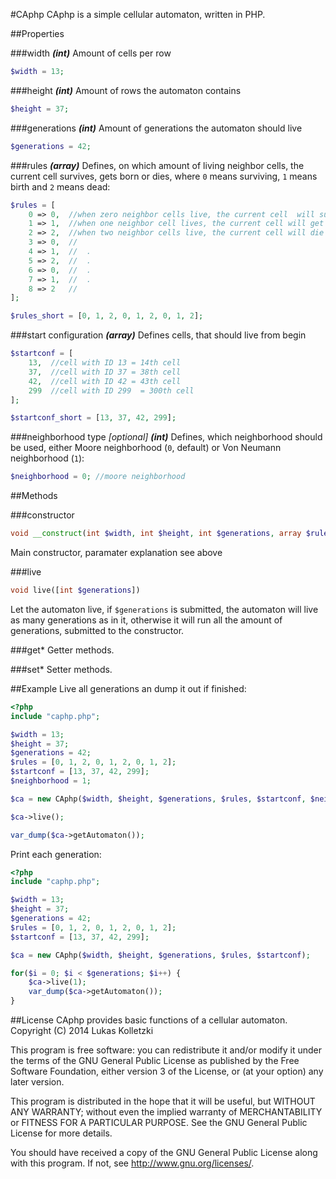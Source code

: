 #CAphp
CAphp is a simple cellular automaton, written in PHP.

##Properties

###width
_**(int)**_ Amount of cells per row
```php
$width = 13;
```

###height
_**(int)**_ Amount of rows the automaton contains
```php
$height = 37;
```

###generations
_**(int)**_ Amount of generations the automaton should live
```php
$generations = 42;
```

###rules
_**(array)**_ Defines, on which amount of living neighbor cells, the current cell survives, gets born or dies, where `0` means surviving, `1` means birth and `2` means dead:
```php
$rules = [
	0 => 0,  //when zero neighbor cells live, the current cell  will survive, in this case it will stay dead
	1 => 1,  //when one neighbor cell lives, the current cell will get born
	2 => 2,  //when two neighbor cells live, the current cell will die
	3 => 0,  //
	4 => 1,  //  .
	5 => 2,  //  .
	6 => 0,  //  .
	7 => 1,  //  .
	8 => 2   //
];

$rules_short = [0, 1, 2, 0, 1, 2, 0, 1, 2];
```

###start configuration
_**(array)**_ Defines cells, that should live from begin
```php
$startconf = [
	13,  //cell with ID 13 = 14th cell
	37,  //cell with ID 37 = 38th cell
	42,  //cell with ID 42 = 43th cell
	299  //cell with ID 299  = 300th cell
];

$startconf_short = [13, 37, 42, 299];
```

###neighborhood type _[optional]_
_**(int)**_ Defines, which neighborhood should be used, either Moore neighborhood (`0`, default) or Von Neumann neighborhood (`1`):
```php
$neighborhood = 0; //moore neighborhood
```

##Methods

###constructor
```php
void __construct(int $width, int $height, int $generations, array $rules, array $startconf [, int $neighborhood])
```

Main constructor, paramater explanation see above

###live
```php
void live([int $generations])
```

Let the automaton live, if `$generations` is submitted, the automaton will live as many generations as in it, otherwise it will run all the amount of generations, submitted to the constructor.

###get*
Getter methods.

###set*
Setter methods.

##Example
Live all generations an dump it out if finished:
```php
<?php
include "caphp.php";

$width = 13;
$height = 37;
$generations = 42;
$rules = [0, 1, 2, 0, 1, 2, 0, 1, 2];
$startconf = [13, 37, 42, 299];
$neighborhood = 1;

$ca = new CAphp($width, $height, $generations, $rules, $startconf, $neighborhood);

$ca->live();

var_dump($ca->getAutomaton());
```

Print each generation:
```php
<?php
include "caphp.php";

$width = 13;
$height = 37;
$generations = 42;
$rules = [0, 1, 2, 0, 1, 2, 0, 1, 2];
$startconf = [13, 37, 42, 299];

$ca = new CAphp($width, $height, $generations, $rules, $startconf);

for($i = 0; $i < $generations; $i++) {
	$ca->live(1);
	var_dump($ca->getAutomaton());
}
```

##License
CAphp provides basic functions of a cellular automaton.
Copyright (C) 2014 Lukas Kolletzki

This program is free software: you can redistribute it and/or modify
it under the terms of the GNU General Public License as published by
the Free Software Foundation, either version 3 of the License, or
(at your option) any later version.

This program is distributed in the hope that it will be useful,
but WITHOUT ANY WARRANTY; without even the implied warranty of
MERCHANTABILITY or FITNESS FOR A PARTICULAR PURPOSE.  See the
GNU General Public License for more details.

You should have received a copy of the GNU General Public License
along with this program.  If not, see http://www.gnu.org/licenses/.